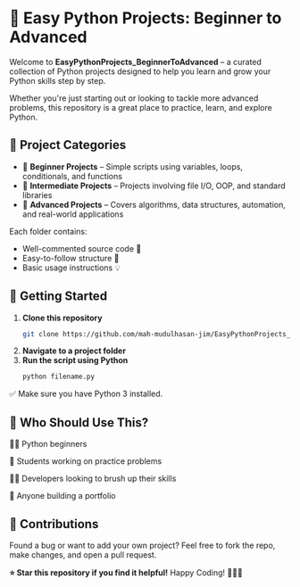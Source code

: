 # 🐍 Easy Python Projects: Beginner to Advanced

Welcome to **EasyPythonProjects_BeginnerToAdvanced** – a curated collection of Python projects designed to help you learn and grow your Python skills step by step.

Whether you're just starting out or looking to tackle more advanced problems, this repository is a great place to practice, learn, and explore Python.

## 📂 Project Categories

- 🔰 **Beginner Projects** – Simple scripts using variables, loops, conditionals, and functions  
- 🔧 **Intermediate Projects** – Projects involving file I/O, OOP, and standard libraries  
- 🚀 **Advanced Projects** – Covers algorithms, data structures, automation, and real-world applications  

Each folder contains:
- Well-commented source code 🧠  
- Easy-to-follow structure 📁  
- Basic usage instructions 💡  

## 🚀 Getting Started

1. **Clone this repository**  
   ```bash
   git clone https://github.com/mah-mudulhasan-jim/EasyPythonProjects_BeginnerToAdvanced.git

2. **Navigate to a project folder**
3. **Run the script using Python**
    ```bash
    python filename.py
  ✅ Make sure you have Python 3 installed.

<break>
</break>
  
## 👥 Who Should Use This?

  
🧑‍🎓 Python beginners

📘 Students working on practice problems

👨‍💻 Developers looking to brush up their skills

💼 Anyone building a portfolio

## 🙌 Contributions
Found a bug or want to add your own project?
Feel free to fork the repo, make changes, and open a pull request.

**⭐ Star this repository if you find it helpful!**
Happy Coding! 🧑‍💻🐍
